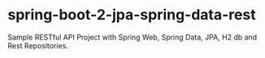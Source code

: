 # spring-boot-2-jpa-spring-data-rest 
Sample RESTful API Project with Spring Web, Spring Data, JPA, H2 db and Rest Repositories. 
